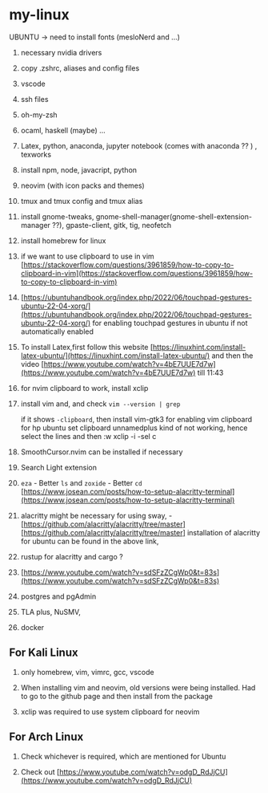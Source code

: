 # my-linux

UBUNTU -> need to install fonts (mesloNerd and ...)

1. necessary nvidia drivers

1. copy .zshrc, aliases and config files

1. vscode

1. ssh files

1. oh-my-zsh

1. ocaml, haskell (maybe) ...

1. Latex, python, anaconda, jupyter notebook (comes with anaconda ?? ) , texworks

1. install npm, node, javacript, python

1. neovim (with icon packs and themes)

1. tmux and tmux config and tmux alias

1. install gnome-tweaks, gnome-shell-manager(gnome-shell-extension-manager ??), gpaste-client, gitk, tig, neofetch

1. install homebrew for linux

1. if we want to use clipboard to use in vim [https://stackoverflow.com/questions/3961859/how-to-copy-to-clipboard-in-vim](https://stackoverflow.com/questions/3961859/how-to-copy-to-clipboard-in-vim)

1. [https://ubuntuhandbook.org/index.php/2022/06/touchpad-gestures-ubuntu-22-04-xorg/](https://ubuntuhandbook.org/index.php/2022/06/touchpad-gestures-ubuntu-22-04-xorg/) for
   enabling touchpad gestures in ubuntu if not automatically enabled

1. To install Latex,first follow this website [https://linuxhint.com/install-latex-ubuntu/](https://linuxhint.com/install-latex-ubuntu/) and then
   the video [https://www.youtube.com/watch?v=4bE7UUE7d7w](https://www.youtube.com/watch?v=4bE7UUE7d7w) till 11:43

1. for nvim clipboard to work, install xclip

1. install vim and, and check
   `vim --version | grep`

   if it shows `-clipboard`, then install
   vim-gtk3 for enabling vim clipboard
   for hp ubuntu set clipboard unnamedplus kind of not working, hence select the lines and then :w xclip -i -sel c

1. SmoothCursor.nvim can be installed if necessary

1. Search Light extension

1. `eza` - Better `ls` and `zoxide` - Better `cd`
   [https://www.josean.com/posts/how-to-setup-alacritty-terminal](https://www.josean.com/posts/how-to-setup-alacritty-terminal)

1. alacritty might be necessary for using sway, - [https://github.com/alacritty/alacritty/tree/master][https://github.com/alacritty/alacritty/tree/master]
   installation of alacritty for ubuntu can be found in the above link,

1. rustup for alacritty and cargo ?

1. [https://www.youtube.com/watch?v=sdSFzZCgWp0&t=83s](https://www.youtube.com/watch?v=sdSFzZCgWp0&t=83s)

1. postgres and pgAdmin

1. TLA plus, NuSMV,

1. docker

## For Kali Linux

1. only homebrew, vim, vimrc, gcc, vscode

1. When installing vim and neovim, old versions were being installed. Had to go to the github page and then install from the package

1. xclip was required to use system clipboard for neovim

## For Arch Linux

1. Check whichever is required, which are mentioned for Ubuntu

1. Check out [https://www.youtube.com/watch?v=odgD_RdJjCU](https://www.youtube.com/watch?v=odgD_RdJjCU)
